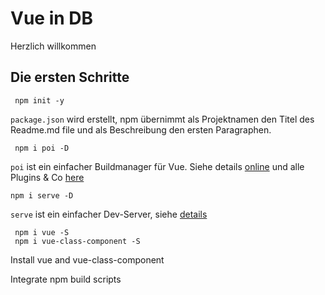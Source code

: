 # Vue in DB
Herzlich willkommen

## Die ersten Schritte

``` 
 npm init -y     
```

`package.json` wird erstellt, npm übernimmt als Projektnamen 
den Titel des Readme.md file und als Beschreibung den ersten Paragraphen.


```
 npm i poi -D
```

`poi` ist ein einfacher Buildmanager für Vue. 
Siehe details [online](https://github.com/egoist/poi) und alle
Plugins & Co [here](https://github.com/egoist/awesome-poi)

``` 
npm i serve -D
```

`serve` ist ein einfacher Dev-Server, siehe [details](https://www.npmjs.com/package/serve)

``` 
 npm i vue -S
 npm i vue-class-component -S
```

Install vue and vue-class-component



Integrate npm build scripts

